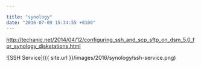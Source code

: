```yaml
---

title: "synology"
date: "2016-07-09 15:34:55 +0100"
---
```


http://techanic.net/2014/04/12/configuring_ssh_and_scp_sftp_on_dsm_5.0_for_synology_diskstations.html


![SSH Service]({{ site.url }}/images/2016/synology/ssh-service.png)
